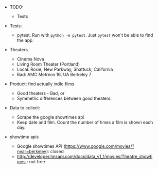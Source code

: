 - TODO:
    + Tests

- Tests:
    + pytest. Run with `python -m pytest`.
        Just `pytest` won't be able to find the app.

- Theaters
    + Cinema Nova
    + Living Room Theater (Portland)
    + Local: Roxie, New Parkway, Shattuck, California
    + Bad: AMC Metreon 16, UA Berkeley 7
- Product: find actually indie films
    + Good theaters - Bad, or 
    + Symmetric differences between good theaters.
- Data to collect:
    + Scrape the google showtimes api 
    + Keep date and film. Count the number of times a film is shown each day.
- showtime apis
    + Google showtimes API (https://www.google.com/movies/?near=berkeley): closed
    + http://developer.tmsapi.com/docs/data_v1_1/movies/Theatre_showtimes : not free
